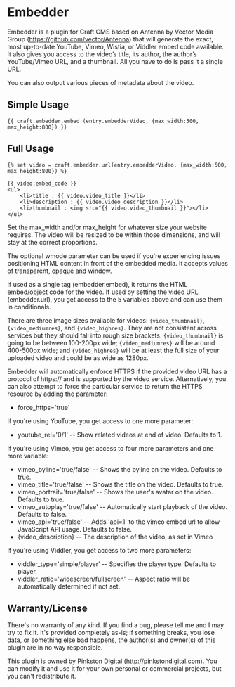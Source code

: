 Embedder
========

Embedder is a plugin for Craft CMS based on Antenna by Vector Media Group (https://github.com/vector/Antenna) that will generate the exact, most up-to-date YouTube, Vimeo, Wistia, or Viddler embed code available. It also gives you access to the video’s title, its author, the author’s YouTube/Vimeo URL, and a thumbnail. All you have to do is pass it a single URL.

You can also output various pieces of metadata about the video.

Simple Usage
------
```twig
{{ craft.embedder.embed (entry.embedderVideo, {max_width:500, max_height:800}) }}
```

Full Usage
------
```twig
{% set video = craft.embedder.url(entry.embedderVideo, {max_width:500, max_height:800}) %}

{{ video.embed_code }}
<ul>
    <li>title : {{ video.video_title }}</li>
    <li>description : {{ video.video_description }}</li>
    <li>thumbnail : <img src="{{ video.video_thumbnail }}"></li>
</ul>
```

Set the max\_width and/or max\_height for whatever size your website requires. The video will be resized to be within those dimensions, and will stay at the correct proportions.

The optional wmode parameter can be used if you're experiencing issues positioning HTML content in front of the embedded media. It accepts values of transparent, opaque and window.

If used as a single tag (embedder.embed), it returns the HTML embed/object code for the video. If used by setting the video URL (embedder.url), you get access to the 5 variables above and can use them in conditionals.

There are three image sizes available for videos: ```{video_thumbnail}```, ```{video_mediumres}```, and ```{video_highres}```. They are not consistent across services but they should fall into rough size brackets. ```{video_thumbnail}``` is going to be between 100-200px wide; ```{video_mediumres}``` will be around 400-500px wide; and ```{video_highres}``` will be at least the full size of your uploaded video and could be as wide as 1280px.

Embedder will automatically enforce HTTPS if the provided video URL has a protocol of https:// and is supported by the video service. Alternatively, you can also attempt to force the particular service to return the HTTPS resource by adding the parameter:

- force_https='true'

If you're using YouTube, you get access to one more parameter:

- youtube_rel='0/1' -- Show related videos at end of video. Defaults to 1.

If you're using Vimeo, you get access to four more parameters and one more variable:

- vimeo_byline='true/false' -- Shows the byline on the video. Defaults to true.
- vimeo_title='true/false' -- Shows the title on the video. Defaults to true.
- vimeo_portrait='true/false' -- Shows the user's avatar on the video. Defaults to true.
- vimeo_autoplay='true/false' -- Automatically start playback of the video. Defaults to false.
- vimeo_api='true/false' -- Adds 'api=1' to the vimeo embed url to allow JavaScript API usage. Defaults to false.
- {video_description} -- The description of the video, as set in Vimeo

If you're using Viddler, you get access to two more parameters:

- viddler_type='simple/player' -- Specifies the player type. Defaults to player.
- viddler_ratio='widescreen/fullscreen' -- Aspect ratio will be automatically determined if not set.

Warranty/License
------
There's no warranty of any kind. If you find a bug, please tell me and I may try to fix it. It's provided completely as-is; if something breaks, you lose data, or something else bad happens, the author(s) and owner(s) of this plugin are in no way responsible.

This plugin is owned by Pinkston Digital (http://pinkstondigital.com). You can modify it and use it for your own personal or commercial projects, but you can't redistribute it.
